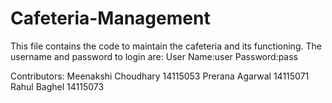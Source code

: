 # Cafeteria-Management

This file contains the code to maintain the cafeteria and its functioning. The username and password to login are:
User Name:user
Password:pass

Contributors:
Meenakshi Choudhary
14115053
Prerana Agarwal
14115071
Rahul Baghel
14115073
